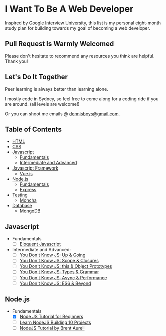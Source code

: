 # I Want To Be A Web Developer

Inspired by [Google Interview University](https://github.com/jwasham/google-interview-university/blob/master/README.md), this list is my personal eight-month study plan for building towards my goal of becoming a web developer. 

## Pull Request Is Warmly Welcomed

Please don't hesitate to recommend any resources you think are helpful. Thank you!

## Let's Do It Together

Peer learning is always better than learning alone.

I mostly code in Sydney, so feel free to come along for a coding ride if you are around. (all levels are welcome!)

Or you can shoot me emails @ dennisboys@gmail.com.

## Table of Contents

- [HTML](#html)
- [CSS](#css)
- [Javascript](#javascript)
  - [Fundamentals](#jsfundamentals)
  - [Intermediate and Advanced](#intermediate-and-advanced)
- [Javascript Framework](#javascript-framework)
  - [Vue.js](#vue.js)
- [Node.js](#nodejs)  
  - [Fundamentals](#nodejsfundamentals)
  - [Express](#express)    
- [Testing](#testing)
  - [Moncha](#moncha)
- [Database](#database)
  - [MongoDB](#mongodb)
    
## Javascript  
  - <a name="jsfundamentals">Fundamentals</a>
    - [ ] [Eloquent Javascript](https://www.amazon.com.au/d/ebook/Eloquent-JavaScript-Modern-Introduction-Programming-Marijn-Haverbeke/B00QL616UU/ref=sr_1_1?ie=UTF8&qid=1481852620&sr=8-1&keywords=eloquent+javascript)
  - Intermediate and Advanced:
    - [ ] [You Don't Know JS: Up & Going](https://github.com/getify/You-Dont-Know-JS/blob/master/up%20&%20going/README.md#you-dont-know-js-up--going)
    - [ ] [You Don't Know JS: Scope & Closures](https://github.com/getify/You-Dont-Know-JS/blob/master/scope%20&%20closures/README.md#you-dont-know-js-scope--closures)
    - [ ] [You Don't Know JS: this & Object Prototypes](https://github.com/getify/You-Dont-Know-JS/blob/master/this%20&%20object%20prototypes/README.md#you-dont-know-js-this--object-prototypes)
    - [ ] [You Don't Know JS: Types & Grammar](https://github.com/getify/You-Dont-Know-JS/blob/master/types%20&%20grammar/README.md#you-dont-know-js-types--grammar)
    - [ ] [You Don't Know JS: Async & Performance](https://github.com/getify/You-Dont-Know-JS/blob/master/async%20&%20performance/README.md#you-dont-know-js-async--performance)
    - [ ] [You Don't Know JS: ES6 & Beyond](https://github.com/getify/You-Dont-Know-JS/blob/master/es6%20&%20beyond/README.md#you-dont-know-js-es6--beyond)
  
## Node.js
  - <a name="nodejsfundamentals">Fundamentals</a>
    - [x] [Node JS Tutorial for Beginners](https://www.youtube.com/playlist?list=PL4cUxeGkcC9gcy9lrvMJ75z9maRw4byYp)
    - [ ] [Learn NodeJS Building 10 Projects](https://www.youtube.com/playlist?list=PLO-hrPk0zuI18xlF_480s6UiaGD7hBqJa)
    - [ ] [NodeJS Tutorial by Brent Aureli](https://www.youtube.com/playlist?list=PLZm85UZQLd2Q946FgnllFFMa0mfQLrYDL)
